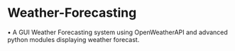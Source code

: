 # Weather-Forecasting
• A GUI Weather Forecasting system using OpenWeatherAPI and advanced python modules displaying weather forecast.
